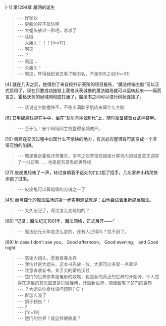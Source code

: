 
[-1] 第1294章 魔网的诞生
>--- 好家伙<br>
>--- 更新的猝不及防啊<br>
>--- 大姐头放过一群吧，求求了<br>
>--- 哇哦<br>
>--- 大姐头！！！[fn=12]<br>
>--- 啊这<br>
>--- ？<br>
>--- 啊这…<br>
>--- 大姐头！<br>
>--- 啊这，吓得我赶紧去看了眼书名，不是805之剑[fn=51]<br>

[4] 就在几天之前，她得到了来自校外研究所的项目报告，“魔法终端主脑”可以正式启用了，现在只要成功接驳上霍格沃茨城堡的魔法磁场就可以运转起来——简而言之，霍格沃茨的局域网彻底打通了，魔法书之间可以进行树状连接了。
>--- 话说这主脑撸铁不，不练出满脑子肌肉来算什么主脑<br>

[6] 艾琳娜魔杖握在手中，坐在“瓦尔基丽娅Ⅲ代”上，随时准备装备女武神装甲。
>--- 至于么！安个局域网主机整得全城戒严。<br>

[16] 倘若在交流过程中出现什么不愉快的地方，有求必应屋很有可能变成一个非常可怕的陷阱。
>--- 城堡暴走霍格沃茨覆灭，多年之后寄宿在超级计算机内的城堡意志迎来了一批访客……
也是挺有意思的世界线<br>

[27] 皮皮鬼轻嗤了一声，转过身朝着不远处的门口招了招手，几名家养小精灵快步跑了过来。
>--- 皮皮龟可以算城堡的分魂之一了<br>

[45] 而可控化的魔法磁场的第一步实用测试就是：由他尝试着重新施展魔法。
>--- 太久忘记了，奇洛怎么变哑炮的？<br>

[66] “记录：魔法纪元1001年，魔法网络，正式展开——”
>--- 魔法纪元元年是怎么定的，还有人记得吗？找不到了。<br>

[69] In case I don't see you， Good afternoon， Good evening， and Good night
>--- 感谢大姐头，愿我青春永存<br>
>--- 我估计是大姐头，这本书先放一放，大家可以多留一点章评<br>
>--- 注意查收新书，某舌尖的霍格沃兹<br>
>--- 楚门的世界原本是电影的收尾，也是新的真正的世界的开始呀，个人觉得在这里的意思应该是打破桎栲，开启新世界，顺便致敬下楚门的世界<br>
>--- ？大姐头你身体没问题叭(ﾟOﾟ)<br>
>--- 群怎么没了<br>
>--- 鸽子预告？！<br>
>--- ?<br>
>--- [fn=19]<br>
>--- 楚门的世界？就这样硬收尾？<br>
